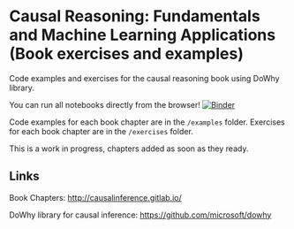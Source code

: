 # Causal Reasoning: Fundamentals and Machine Learning Applications (Book exercises and examples)

Code examples and exercises for the causal reasoning book using DoWhy library.

You can run all notebooks directly from the browser! [![Binder](https://mybinder.org/badge_logo.svg)](https://mybinder.org/v2/gh/causalreasoning/cr-book/HEAD)

Code examples for each book chapter are in the `/examples` folder. 
Exercises for each book chapter are in the `/exercises` folder. 

This is a work in progress, chapters added as soon as they ready.


## Links

Book Chapters: http://causalinference.gitlab.io/

DoWhy library for causal inference: https://github.com/microsoft/dowhy
